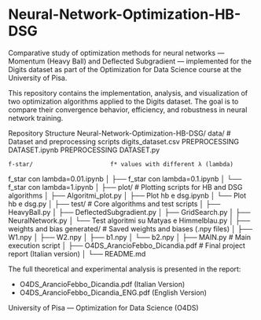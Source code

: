 # Neural-Network-Optimization-HB-DSG
Comparative study of optimization methods for neural networks — Momentum (Heavy Ball) and Deflected Subgradient — implemented for the Digits dataset as part of the Optimization for Data Science course at the University of Pisa.

This repository contains the implementation, analysis, and visualization of two optimization algorithms applied to the Digits dataset. 
The goal is to compare their convergence behavior, efficiency, and robustness in neural network training.

Repository Structure
Neural-Network-Optimization-HB-DSG/
    data/                        # Dataset and preprocessing scripts
        digits_dataset.csv
        PREPROCESSING DATASET.ipynb
        PREPROCESSING DATASET.py
        
    f-star/                      f* values with different λ (lambda)
   f_star con lambda=0.01.ipynb
│   ├── f_star con lambda=0.1.ipynb
│   └── f_star con lambda=1.ipynb
│
├── plot/                        # Plotting scripts for HB and DSG algorithms
│   ├── Algoritmi_plot.py
│   ├── Plot hb e dsg.ipynb
│   └── Plot hb e dsg.py
│
├── test/                        # Core algorithms and test scripts
│   ├── HeavyBall.py
│   ├── DeflectedSubgradient.py
│   ├── GridSearch.py
│   ├── NeuralNetwork.py
│   └── Test algoritmi su Matyas e Himmelblau.py
│
├── weights and bias generated/  # Saved weights and biases (.npy files)
│   ├── W1.npy
│   ├── W2.npy
│   ├── b1.npy
│   └── b2.npy
│
├── MAIN.py                      # Main execution script
│
├── O4DS_ArancioFebbo_Dicandia.pdf  # Final project report (Italian version)
│
└── README.md



The full theoretical and experimental analysis is presented in the report:
- O4DS_ArancioFebbo_Dicandia.pdf (Italian Version)
- O4DS_ArancioFebbo_Dicandia_ENG.pdf (English Version)




University of Pisa — Optimization for Data Science (O4DS)

